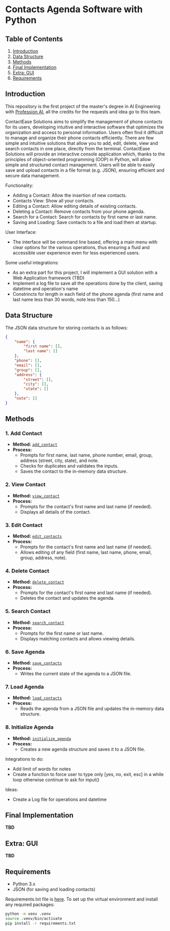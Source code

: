 # Contacts Agenda Software with Python

## Table of Contents
1. [Introduction](#introduction)
2. [Data Structure](#data-structure)
3. [Methods](#methods)
4. [Final Implementation](#final-implementation)
5. [Extra: GUI](#extra-gui)
6. [Requirements](#requirements)


## Introduction

This repository is the first project of the master's degree in AI Engineering with [Profession AI](https://profession.ai), all the credits for the requests and idea go to this team.

ContactEase Solutions aims to simplify the management of phone contacts for its users, developing intuitive and interactive software that optimizes the organization and access to personal information.
Users often find it difficult to manage and organize their phone contacts efficiently. There are few simple and intuitive solutions that allow you to add, edit, delete, view and search contacts in one place, directly from the terminal.
ContactEase Solutions will provide an interactive console application which, thanks to the principles of object-oriented programming (OOP) in Python, will allow simple and structured contact management. Users will be able to easily save and upload contacts in a file format (e.g. JSON), ensuring efficient and secure data management.

Functionality:
- Adding a Contact: Allow the insertion of new contacts.
- Contacts View: Show all your contacts.
- Editing a Contact: Allow editing details of existing contacts.
- Deleting a Contact: Remove contacts from your phone agenda.
- Search for a Contact: Search for contacts by first name or last name.
- Saving and Loading: Save contacts to a file and load them at startup.

User Interface: 
- The interface will be command line based, offering a main menu with clear options for the various operations, thus ensuring a fluid and accessible user experience even for less experienced users.

Some useful integrations:
- As an extra part for this project, I will implement a GUI solution with a Web Application framework (TBD)
- Implement a log file to save all the operations done by the client, saving datetime and operation's name
- Constrincts for length in each field of the phone agenda (first name and last name less than 30 words, note less than 150...)


## Data Structure

The JSON data structure for storing contacts is as follows:

```json
{
    "name": {
        "first name": [],
        "last name": []
    },
    "phone": [],
    "email": [],
    "group": [],
    "address": {
        "street": [],
        "city": [],
        "state": []
    },
    "note": []
}
```

## Methods

### 1. Add Contact

* **Method:** [`add_contact`](src/agenda_operations.py) 
* **Process:**
  * Prompts for first name, last name, phone number, email, group, address (street, city, state), and note.
  * Checks for duplicates and validates the inputs.
  * Saves the contact to the in-memory data structure.

### 2. View Contact

* **Method:** [`view_contact`](src/agenda_operations.py) 
* **Process:**
  * Prompts for the contact's first name and last name (if needed).
  * Displays all details of the contact.

### 3. Edit Contact

* **Method:** [`edit_contacts`](src/agenda_operations.py) 
* **Process:**
  * Prompts for the contact's first name and last name (if needed).
  * Allows editing of any field (first name, last name, phone, email, group, address, note).

### 4. Delete Contact

* **Method:** [`delete_contact`](src/agenda_operations.py) 
* **Process:**
  * Prompts for the contact's first name and last name (if needed).
  * Deletes the contact and updates the agenda.

### 5. Search Contact

* **Method:** [`search_contact`](src/agenda_operations.py) 
* **Process:**
  * Prompts for the first name or last name.
  * Displays matching contacts and allows viewing details.

### 6. Save Agenda

* **Method:** [`save_contacts`](src/agenda_operations.py) 
* **Process:**
  * Writes the current state of the agenda to a JSON file.

### 7. Load Agenda

* **Method:** [`load_contacts`](src/agenda_operations.py) 
* **Process:**
  * Reads the agenda from a JSON file and updates the in-memory data structure.

### 8. Initialize Agenda

* **Method:** [`initialize_agenda`](src/agenda_operations.py) 
* **Process:**
  * Creates a new agenda structure and saves it to a JSON file.


Integrations to do:
- Add limit of words for notes
- Create a function to force user to type only [yes, no, exit, esc] in a while loop otherwise continue to ask for input()

Ideas:
- Create a Log file for operations and datetime

## Final Implementation

**TBD**

## Extra: GUI

**TBD**

## Requirements

- Python 3.x
- JSON (for saving and loading contacts)

Requirements.txt file is [here](requirements.txt). To set up the virtual environment and install any required packages:

```bash
python -m venv .venv
source .venv/bin/activate  
pip install -r requirements.txt
